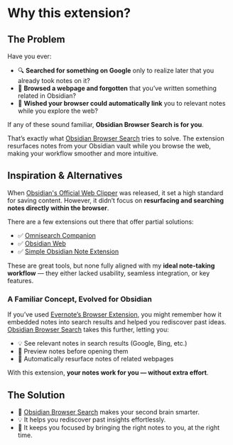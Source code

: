 # Why this extension?

## The Problem

Have you ever:
- 🔍 **Searched for something on Google** only to realize later that you already took notes on it?
- 📑 **Browsed a webpage and forgotten** that you’ve written something related in Obsidian?
- 🔗 **Wished your browser could automatically link** you to relevant notes while you explore the web?

If any of these sound familiar, **Obsidian Browser Search is for you**.

That’s exactly what [Obsidian Browser Search](https://chromewebstore.google.com/detail/obsidian-browser-search/ikdemlfoilfdmcdiegelchlhfnkpmaee) tries to solve. The extension resurfaces notes from your Obsidian vault while you browse the web, making your workflow smoother and more intuitive.

## Inspiration & Alternatives

When [Obsidian's Official Web Clipper](https://chromewebstore.google.com/detail/obsidian-web-clipper/cnjifjpddelmedmihgijeibhnjfabmlf) was released, it set a high standard for saving content. 
However, it didn’t focus on **resurfacing and searching notes directly within the browser**.

There are a few extensions out there that offer partial solutions:
- ✅ [Omnisearch Companion](https://chromewebstore.google.com/detail/omnisearch-companion/kcjcnnlpfbilodfnnkpioijobpjhokkd)
- ✅ [Obsidian Web](https://chromewebstore.google.com/detail/obsidian-web/edoacekkjanmingkbkgjndndibhkegad)
- ✅ [Simple Obsidian Note Extension](https://chromewebstore.google.com/detail/simple-obsidian-note-exte/flohnmomnafamkgbjonnjcjggkhiokkn)

These are great tools, but none fully aligned with my **ideal note-taking workflow** — they either lacked usability, seamless integration, or key features.

### A Familiar Concept, Evolved for Obsidian
If you’ve used [Evernote’s Browser Extension](https://chromewebstore.google.com/detail/evernote-web-clipper/pioclpoplcdbaefihamjohnefbikjilc), you might remember how it embedded notes into search results and helped you rediscover past ideas. 
[Obsidian Browser Search](https://chromewebstore.google.com/detail/obsidian-browser-search/ikdemlfoilfdmcdiegelchlhfnkpmaee) takes this further, letting you:
- 💡 See relevant notes in search results (Google, Bing, etc.)
- 📖 Preview notes before opening them
- 🔗 Automatically resurface notes of related webpages

With this extension, **your notes work for you — without extra effort**.

## The Solution
- 🚀 [Obsidian Browser Search](https://chromewebstore.google.com/detail/obsidian-browser-search/ikdemlfoilfdmcdiegelchlhfnkpmaee) makes your second brain smarter.
- 💡 It helps you rediscover past insights effortlessly.
- 🔎 It keeps you focused by bringing the right notes to you, at the right time.
